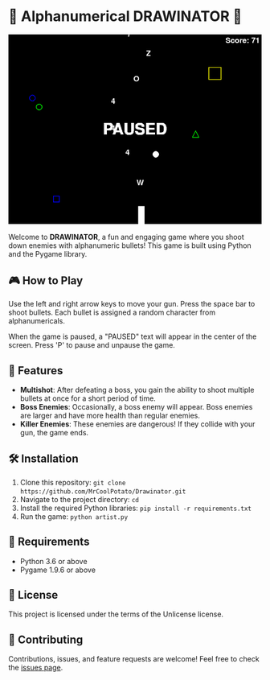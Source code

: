 # 🚀 Alphanumerical DRAWINATOR 🚀

![Gameplay](gameplay.png)

Welcome to **DRAWINATOR**, a fun and engaging game where you shoot down enemies with alphanumeric bullets! This game is built using Python and the Pygame library.

## 🎮 How to Play

Use the left and right arrow keys to move your gun. Press the space bar to shoot bullets. Each bullet is assigned a random character from alphanumericals. 

When the game is paused, a "PAUSED" text will appear in the center of the screen. Press 'P' to pause and unpause the game.

## 🚀 Features

- **Multishot**: After defeating a boss, you gain the ability to shoot multiple bullets at once for a short period of time.
- **Boss Enemies**: Occasionally, a boss enemy will appear. Boss enemies are larger and have more health than regular enemies.
- **Killer Enemies**: These enemies are dangerous! If they collide with your gun, the game ends.

## 🛠️ Installation

1. Clone this repository: `git clone https://github.com/MrCoolPotato/Drawinator.git`
2. Navigate to the project directory: `cd`
3. Install the required Python libraries: `pip install -r requirements.txt`
4. Run the game: `python artist.py`

## 📝 Requirements

- Python 3.6 or above
- Pygame 1.9.6 or above

## 📜 License

This project is licensed under the terms of the Unlicense license.

## 🤝 Contributing

Contributions, issues, and feature requests are welcome! Feel free to check the [issues page](https://github.com/MrCoolPotato/Drawinator/issues).
